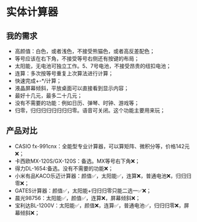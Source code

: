 # 实体计算器

## 我的需求
- 高颜值：白色，或者浅色，不接受熊猫色，或者高反差配色；
- 等号应该在右下角，不接受等号右侧还有按键的布局；
- 太阳能，无电池可独立工作。5、7号电池，不接受昂贵的纽扣电池；
- 连算：多次按等号重复上次算法进行计算；
- 快速完成+-*/计算；
- 液晶屏幕倾斜，平放桌面可以直接看到显示内容；
- 最好十几元，最多二十几元；
- 没有不需要的功能：例如日历、弹琴、时钟、游戏等；
- 归零，归归归归归归归归零。语音可关闭。这个功能主要用来玩；

## 产品对比
- CASIO fx-991cnx：全能型专业计算器，可以算矩阵、微积分等，价格142元❌；
- 卡西欧MX-120S/GX-120S：备选。MX等号右下角❌；
- 得力DL-1654:备选。没有不需要的功能❌；
- 小米有品KACO乐迈计算器：颜值✅，太阳能✅，连算❌，普通电池❌，归归归零❌；
- GATES计算器：颜值✅，太阳能+归归归零只能二选一✅❌；
- 晨光98756：太阳能✅，颜值✅，连算❌，屏幕倾斜❌；
- 宝利达BL-1200V：太阳能✅，颜值❌，连算✅，普通电池✅，归归归零❌，屏幕倾斜❌；

